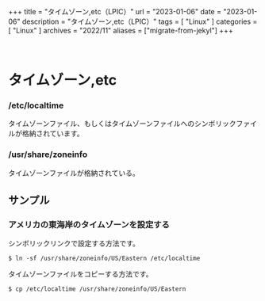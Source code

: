 +++
title = "タイムゾーン,etc（LPIC）"
url = "2023-01-06"
date = "2023-01-06"
description = "タイムゾーン,etc（LPIC）"
tags = [
  "Linux"
]
categories = [
  "Linux"
]
archives = "2022/11"
aliases = ["migrate-from-jekyl"]
+++

<br>

# タイムゾーン,etc


### /etc/localtime

タイムゾーンファイル、もしくはタイムゾーンファイルへのシンボリックファイルが格納されています。

### /usr/share/zoneinfo

タイムゾーンファイルが格納されている。


## サンプル

### アメリカの東海岸のタイムゾーンを設定する

シンボリックリンクで設定する方法です。

```
$ ln -sf /usr/share/zoneinfo/US/Eastern /etc/localtime
```

タイムゾーンファイルをコピーする方法です。

```
$ cp /etc/localtime /usr/share/zoneinfo/US/Eastern
```


